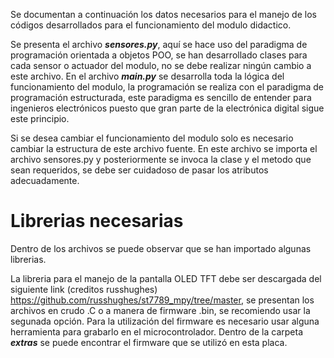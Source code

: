 Se documentan a continuación los datos necesarios para el manejo de los códigos desarrollados para el funcionamiento del modulo didactico.

Se presenta el archivo ***sensores.py***, aquí se hace uso del paradigma de programación orientada a objetos POO, se han desarrollado clases para cada sensor o actuador del modulo, no se debe realizar ningún cambio a este archivo. 
En el archivo ***main.py*** se desarrolla toda la lógica del funcionamiento del modulo, la programación se realiza con el paradigma de programación estructurada,  este paradigma es sencillo de entender para ingenieros electrónicos puesto que gran parte de la electrónica digital sigue este principio. 

Si se desea cambiar el funcionamiento del modulo solo es necesario cambiar la estructura de este archivo fuente. En este archivo se importa el archivo sensores.py y posteriormente se invoca la clase y el metodo que sean requeridos, se debe ser cuidadoso de pasar los atributos adecuadamente.

# Librerias necesarias

Dentro de los archivos se puede observar que se han importado algunas librerias.

La libreria para el manejo de la pantalla OLED TFT debe ser descargada del siguiente link (creditos russhughes) https://github.com/russhughes/st7789_mpy/tree/master, se presentan los archivos en crudo .C o a manera de firmware .bin, se recomiendo usar la segunada opción. Para la utilización del firmware es necesario usar alguna herramienta para grabarlo en el microcontrolador. Dentro de la carpeta ***extras*** se puede encontrar el firmware que se utilizó en esta placa.